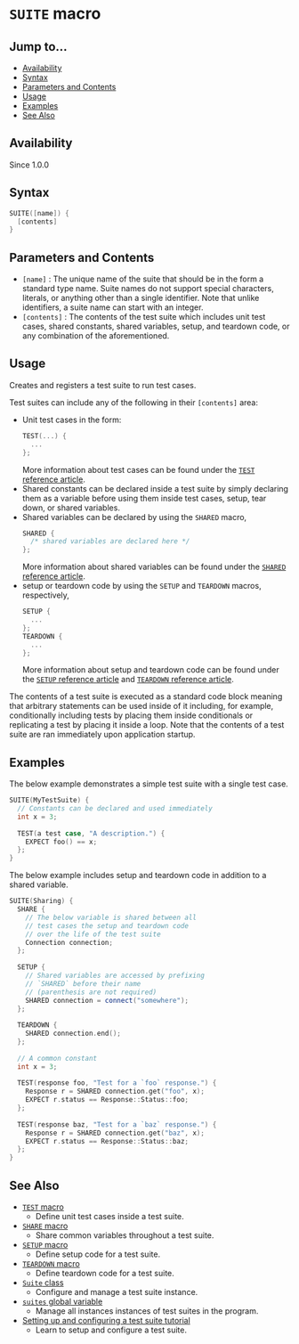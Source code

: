# `SUITE` macro

## Jump to...
- [Availability](#Availability)
- [Syntax](#Syntax)
- [Parameters and Contents](#Parameters-and-Contents)
- [Usage](#Usage)
- [Examples](#Examples)
- [See Also](#See-Also)

## Availability
Since 1.0.0

## Syntax
``` C++
SUITE([name]) {
  [contents]
}
```

## Parameters and Contents
- `[name]` : The unique name of the suite that should be in the form a standard
  type name. Suite names do not support special characters, literals, or
  anything other than a single identifier. Note that unlike identifiers, a suite
  name can start with an integer.
- `[contents]` : The contents of the test suite which includes unit test cases,
  shared constants, shared variables, setup, and teardown code, or any
  combination of the aforementioned.

## Usage

Creates and registers a test suite to run test cases.

Test suites can include any of the following in their `[contents]` area:
- Unit test cases in the form:
  ``` C++
  TEST(...) {
    ...
  };
  ```
  More information about test cases can be found under the
  [`TEST` reference article](TEST.md).
- Shared constants can be declared inside a test suite by simply declaring them
  as a variable before using them inside test cases, setup, tear down, or shared
  variables.
- Shared variables can be declared by using the `SHARED` macro,
  ``` C++
  SHARED {
    /* shared variables are declared here */
  };
  ```
  More information about shared variables can be found under the
  [`SHARED` reference article](SHARED.md).
- setup or teardown code by using the `SETUP` and `TEARDOWN` macros,
  respectively,
  ``` C++
  SETUP {
    ...
  };
  TEARDOWN {
    ...
  };
  ```
  More information about setup and teardown code can be found under the
  [`SETUP` reference article](SETUP.md) and
  [`TEARDOWN` reference article](TEARDOWN.md).

The contents of a test suite is executed as a standard code block meaning that
arbitrary statements can be used inside of it including, for example,
conditionally including tests by placing them inside conditionals or replicating
a test by placing it inside a loop.
Note that the contents of a test suite are ran immediately upon application
startup.

## Examples

The below example demonstrates a simple test suite with a single test case.
``` C++
SUITE(MyTestSuite) {
  // Constants can be declared and used immediately
  int x = 3;
  
  TEST(a test case, "A description.") {
    EXPECT foo() == x;
  };
}
```

The below example includes setup and teardown code in addition to a shared
variable.
``` C++
SUITE(Sharing) {
  SHARE {
    // The below variable is shared between all
    // test cases the setup and teardown code
    // over the life of the test suite
    Connection connection;
  };
  
  SETUP {
    // Shared variables are accessed by prefixing
    // `SHARED` before their name
    // (parenthesis are not required)
    SHARED connection = connect("somewhere");
  };
  
  TEARDOWN {
    SHARED connection.end();
  };
  
  // A common constant
  int x = 3;
  
  TEST(response foo, "Test for a `foo` response.") {
    Response r = SHARED connection.get("foo", x);
    EXPECT r.status == Response::Status::foo;
  };
  
  TEST(response baz, "Test for a `baz` response.") {
    Response r = SHARED connection.get("baz", x);
    EXPECT r.status == Response::Status::baz;
  };
}
```

## See Also

- [`TEST` macro](TEST.md)
  - Define unit test cases inside a test suite.
- [`SHARE` macro](SHARE.md)
  - Share common variables throughout a test suite.
- [`SETUP` macro](SETUP.md)
  - Define setup code for a test suite.
- [`TEARDOWN` macro](TEARDOWN.md)
  - Define teardown code for a test suite.
- [`Suite` class](../Types/Suite.md)
  - Configure and manage a test suite instance.
- [`suites` global variable](../Variables/suites.md)
  - Manage all instances instances of test suites in the program.
- [Setting up and configuring a test suite tutorial](../../Tutorials/Test-Suite.md)
  - Learn to setup and configure a test suite.
